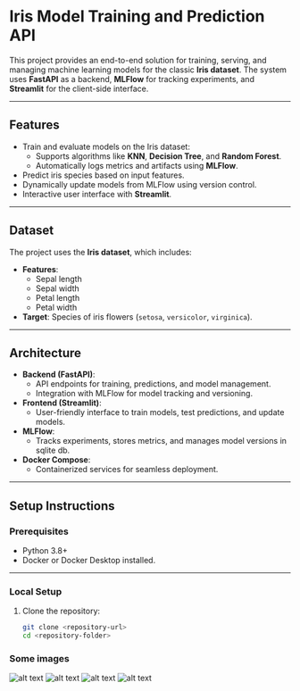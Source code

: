 # **Iris Model Training and Prediction API**

This project provides an end-to-end solution for training, serving, and managing machine learning models for the classic **Iris dataset**. The system uses **FastAPI** as a backend, **MLFlow** for tracking experiments, and **Streamlit** for the client-side interface.

---

## **Features**
- Train and evaluate models on the Iris dataset:
  - Supports algorithms like **KNN**, **Decision Tree**, and **Random Forest**.
  - Automatically logs metrics and artifacts using **MLFlow**.
- Predict iris species based on input features.
- Dynamically update models from MLFlow using version control.
- Interactive user interface with **Streamlit**.

---

## **Dataset**
The project uses the **Iris dataset**, which includes:
- **Features**:
  - Sepal length
  - Sepal width
  - Petal length
  - Petal width
- **Target**: Species of iris flowers (`setosa`, `versicolor`, `virginica`).

---

## **Architecture**

- **Backend (FastAPI)**:
  - API endpoints for training, predictions, and model management.
  - Integration with MLFlow for model tracking and versioning.
- **Frontend (Streamlit)**:
  - User-friendly interface to train models, test predictions, and update models.
- **MLFlow**:
  - Tracks experiments, stores metrics, and manages model versions in sqlite db.
- **Docker Compose**:
  - Containerized services for seamless deployment.

---

## **Setup Instructions**

### **Prerequisites**
- Python 3.8+
- Docker or Docker Desktop installed.

---

### **Local Setup**
1. Clone the repository:
   ```bash
   git clone <repository-url>
   cd <repository-folder>

### **Some images**

![alt text](<Capture d'écran 2024-12-29 191202.png>) ![alt text](<Capture d'écran 2024-12-29 183017.png>) ![alt text](<Capture d'écran 2024-12-29 183113.png>) ![alt text](<Capture d'écran 2024-12-29 191132.png>)

